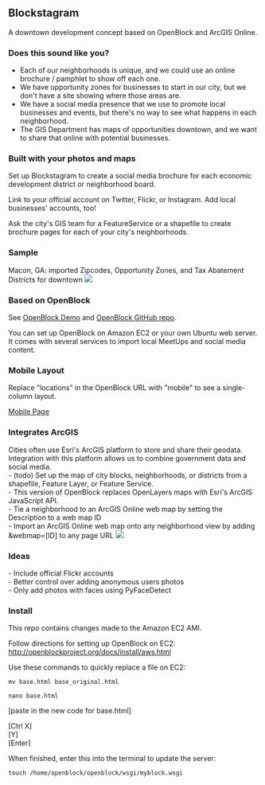 <h2>Blockstagram</h2>
A downtown development concept based on OpenBlock and ArcGIS Online.

<h3>Does this sound like you?</h3>
<ul>
<li>Each of our neighborhoods is unique, and we could use an online brochure / pamphlet to show off each one.</li>
<li>We have opportunity zones for businesses to start in our city, but we don't have a site showing where those areas are.</li>
<li>We have a social media presence that we use to promote local businesses and events, but there's no way to see what happens in each neighborhood.</li>
<li>The GIS Department has maps of opportunities downtown, and we want to share that online with potential businesses.</li>
</ul>

<h3>Built with your photos and maps</h3>
Set up Blockstagram to create a social media brochure for each economic development district or neighborhood board.

Link to your official account on Twitter, Flickr, or Instagram.  Add local businesses' accounts, too!

Ask the city's GIS team for a FeatureService or a shapefile to create brochure pages for each of your city's neighborhoods.

<h3>Sample</h3>
Macon, GA: imported Zipcodes, Opportunity Zones, and Tax Abatement Districts for downtown

<img src="http://i.imgur.com/E3yDA.png"/>

<h3>Based on OpenBlock</h3>
See <a href="http://demo.openblockproject.org">OpenBlock Demo</a>
and <a href="https://github.com/openplans/openblock">OpenBlock GitHub repo</a>.

You can set up OpenBlock on Amazon EC2 or your own Ubuntu web server. It comes with several services to import local MeetUps and social media content.

<h3>Mobile Layout</h3>
Replace "locations" in the OpenBlock URL with "mobile" to see a single-column layout.

<a href="http://ec2-23-20-172-37.compute-1.amazonaws.com/mobile/zones/downtowntest2/">Mobile Page</a>

<h3>Integrates ArcGIS</h3>
Cities often use Esri's ArcGIS platform to store and share their geodata. Integration with this platform allows us to combine government data and social media.
<br/>
- (todo) Set up the map of city blocks, neighborhoods, or districts from a shapefile, Feature Layer, or Feature Service.
<br/>
- This version of OpenBlock replaces OpenLayers maps with Esri's ArcGIS JavaScript API.
<br/>
- Tie a neighborhood to an ArcGIS Online web map by setting the Description to a web map ID
<br/>
- Import an ArcGIS Online web map onto any neighborhood view by adding &webmap=[ID] to any page URL
<img src="http://i.imgur.com/o7ZBv.png"/>

<h3>Ideas</h3>
- Include official Flickr accounts
<br/>
- Better control over adding anonymous users photos
<br/>
- Only add photos with faces using PyFaceDetect

<h3>Install</h3>
This repo contains changes made to the Amazon EC2 AMI.

Follow directions for setting up OpenBlock on EC2:<br/>
http://openblockproject.org/docs/install/aws.html

Use these commands to quickly replace a file on EC2:

    mv base.html base_original.html

    nano base.html

[paste in the new code for base.html]

[Ctrl X]<br/>
[Y]<br/>
[Enter]<br/>

When finished, enter this into the terminal to update the server:

    touch /home/openblock/openblock/wsgi/myblock.wsgi